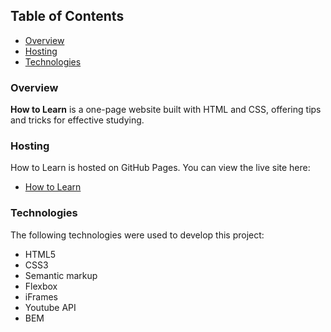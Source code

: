 ## Table of Contents

- [Overview](#overview)
- [Hosting](#hosting)
- [Technologies](#technologies)

### Overview
**How to Learn** is a one-page website built with HTML and CSS, offering tips and tricks for effective studying.

### Hosting

How to Learn is hosted on GitHub Pages. You can view the live site here:

- [How to Learn](https://private-lazy-val.github.io/how-to-learn-plus/)

### Technologies

The following technologies were used to develop this project:

- HTML5
- CSS3
- Semantic markup
- Flexbox
- iFrames
- Youtube API
- BEM
